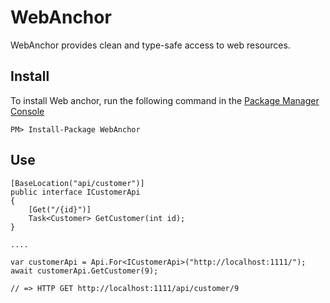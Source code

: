 # WebAnchor

WebAnchor provides clean and type-safe access to web resources.

## Install

To install Web anchor, run the following command in the [Package Manager Console](http://docs.nuget.org/docs/start-here/using-the-package-manager-console)
<p><code>PM&gt; Install-Package WebAnchor</code></p>

## Use

    [BaseLocation("api/customer")]
    public interface ICustomerApi
    {
        [Get("/{id}")]
        Task<Customer> GetCustomer(int id);
    }

    ....

    var customerApi = Api.For<ICustomerApi>("http://localhost:1111/");
    await customerApi.GetCustomer(9);

    // => HTTP GET http://localhost:1111/api/customer/9

